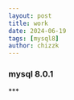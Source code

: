 ```yaml
---
layout: post
title: work
date: 2024-06-19
tags: [mysql8]
author: chizzk
---
```

<h3>mysql 8.0.1</h3>
***
